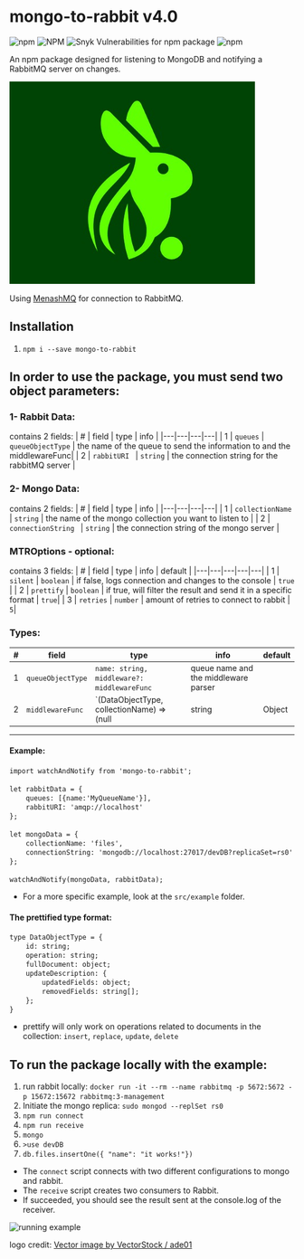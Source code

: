 # mongo-to-rabbit v4.0

![npm](https://img.shields.io/npm/v/mongo-to-rabbit?color=green)
![NPM](https://img.shields.io/npm/l/mongo-to-rabbit)
![Snyk Vulnerabilities for npm package](https://img.shields.io/snyk/vulnerabilities/npm/mongo-to-rabbit)
![npm](https://img.shields.io/npm/dt/mongo-to-rabbit)

An npm package designed for listening to MongoDB and notifying a RabbitMQ server on changes.

![MTR logo](src/utils/images/MTR-logo.jpeg)

Using [MenashMQ](https://www.npmjs.com/package/menashmq) for connection to RabbitMQ.

## Installation
1. `npm i --save mongo-to-rabbit`

## In order to use the package, you must send two object parameters:

### 1- Rabbit Data:
contains 2 fields: 
| #  | field | type | info |
|---|---|---|---|
| 1 | `queues`  | `queueObjectType` | the name of the queue to send the information to and the middlewareFunc|
| 2 | `rabbitURI `  | `string` | the connection string for the rabbitMQ server |

### 2- Mongo Data:

contains 2 fields:
| #  | field | type | info |
|---|---|---|---|
| 1 | `collectionName`  | `string` | the name of the mongo collection you want to listen to |
| 2 | `connectionString `  | `string` | the connection string of the mongo server |

### MTROptions - optional:

contains 3 fields:
| #  | field | type | info | default |
|---|---|---|---|---|
| 1 | `silent`  | `boolean` | if false, logs connection and changes to the console | `true` |
| 2 | `prettify`  | `boolean` | if true, will filter the result and send it in a specific format | `true`|
| 3 | `retries`  | `number` | amount of retries to connect to rabbit | `5`| 




### Types:
| #  | field | type | info | default |
|---|---|---|---|---|
|1| `queueObjectType`| `name: string, middleware?: middlewareFunc`| queue name and the middleware parser
|2|`middlewareFunc` | `(DataObjectType, collectionName) => (null | string | Object | Buffer | string[] | Object[] | Buffer[] | undefined)` | A function for manipulating the prettified data received from the listener before sending it to the queue. will only work with  a `prettify:true`. | [identity function](https://en.wikipedia.org/wiki/Identity_function)

___
#### Example: 
```node
import watchAndNotify from 'mongo-to-rabbit';

let rabbitData = {
    queues: [{name:'MyQueueName'}],
    rabbitURI: 'amqp://localhost'
};

let mongoData = {  
    collectionName: 'files',
    connectionString: 'mongodb://localhost:27017/devDB?replicaSet=rs0'
};

watchAndNotify(mongoData, rabbitData);
```
* For a more specific example, look at the `src/example` folder.

#### The prettified type format:
```node
type DataObjectType = {  
    id: string;  
    operation: string;  
    fullDocument: object;  
    updateDescription: {  
        updatedFields: object;  
        removedFields: string[];  
    };  
}
```
* prettify will only work on operations related to documents in the collection: `insert`, `replace`, `update`, `delete`

## To run the package locally with the example: 
1. run rabbit locally: `docker run -it --rm --name rabbitmq -p 5672:5672 -p 15672:15672 rabbitmq:3-management`
2. Initiate the mongo replica: `sudo mongod --replSet rs0`
3. `npm run connect`
4. `npm run receive`
5. `mongo`
6. `>use devDB`
7. `db.files.insertOne({ "name": "it works!"})`

* The `connect` script connects with two different configurations to mongo and rabbit. 
* The `receive` script creates two consumers to Rabbit.
* If succeeded, you should see the result sent at the console.log of the receiver.

![running example](https://media.giphy.com/media/mT5dpljEpj5uscgFH9/giphy.gif)

logo credit: <a href="https://www.vectorstock.com/royalty-free-vector/rabbit-leaf-naturally-creative-logo-vector-26785526">Vector image by VectorStock / ade01</a>
